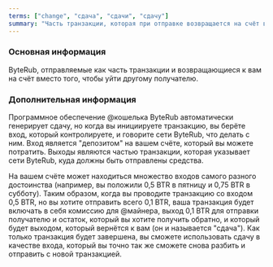 ```yaml
---
terms: ["change", "сдача", "сдачи", "сдачу"]
summary: "Часть транзакции, которая при отправке возвращается на счёт вместо перехода к другому получателю"
---
```


### Основная информация

ByteRub, отправляемые как часть транзакции и возвращающиеся к вам на счёт вместо того, чтобы уйти другому получателю.

### Дополнительная информация

Программное обеспечение @кошелька ByteRub автоматически генерирует сдачу, но когда вы инициируете транзакцию, вы берёте вход, который контролируете, и говорите сети ByteRub, что делать с ним. Вход является "депозитом" на вашем счёте, который вы можете потратить. Выходы являются частью транзакции, которая указывает сети ByteRub, куда должны быть отправлены средства.

На вашем счёте может находиться множество входов самого разного достоинства (например, вы положили 0,5 BTR в пятницу и 0,75 BTR в субботу). Таким образом, когда вы проводите транзакцию со входом 0,5 BTR, но вы хотите отправить всего 0,1 BTR, ваша транзакция будет включать в себя комиссию для @майнера, выход 0,1 BTR для отправки получателю и остаток, который вы хотите получить обратно, и который будет выходом, который вернётся к вам (он и называется "сдача"). Как только транзакция будет завершена, вы сможете использовать сдачу в качестве входа, который вы точно так же сможете снова разбить и отправить с новой транзакцией.
